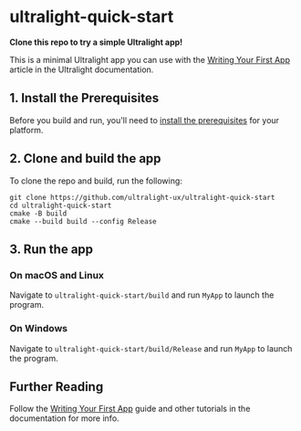 # ultralight-quick-start

__Clone this repo to try a simple Ultralight app!__

This is a minimal Ultralight app you can use with the [Writing Your First App](https://docs.ultralig.ht/docs/writing-your-first-app) article in the Ultralight documentation.

## 1. Install the Prerequisites

Before you build and run, you'll need to [install the prerequisites](https://docs.ultralig.ht/docs/installing-prerequisites) for your platform.

## 2. Clone and build the app

To clone the repo and build, run the following:

```shell
git clone https://github.com/ultralight-ux/ultralight-quick-start
cd ultralight-quick-start
cmake -B build
cmake --build build --config Release
```

## 3. Run the app

### On macOS and Linux

Navigate to `ultralight-quick-start/build` and run `MyApp` to launch the program.

### On Windows

Navigate to `ultralight-quick-start/build/Release` and run `MyApp` to launch the program.

## Further Reading

Follow the [Writing Your First App](https://docs.ultralig.ht/docs/writing-your-first-app) guide and other tutorials in the documentation for more info.
